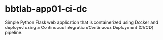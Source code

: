 # bbtlab-app01-ci-dc
Simple Python Flask web application that is containerized using Docker and deployed using a Continuous Integration/Continuous Deployment (CI/CD) pipeline.
